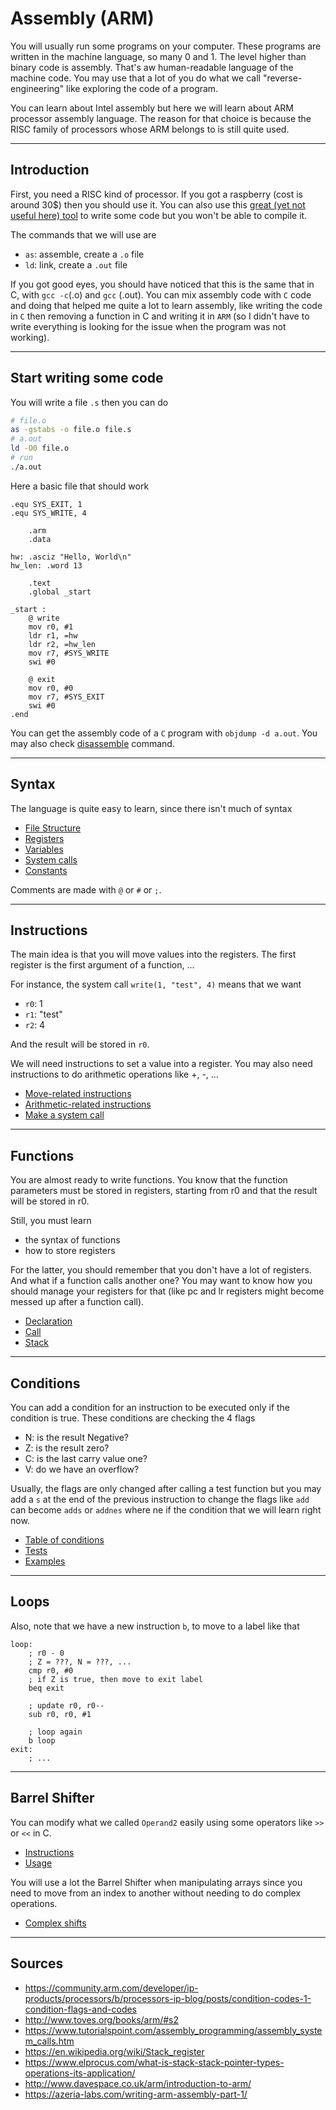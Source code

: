 # Assembly (ARM)

You will usually run some programs on your computer.
These programs are written in the machine language,
so many 0 and 1. The level higher than binary
code is assembly. That's aw human-readable language
of the machine code. You may use that a lot of you
do what we call "reverse-engineering" like exploring
the code of a program.

You can learn about Intel assembly but here we will
learn about ARM processor assembly language. The reason
for that choice is because the RISC family of processors
whose ARM belongs to is still quite used.

<hr class="sl">

## Introduction

First, you need a RISC kind of processor. If you got
a raspberry (cost is around 30$) then you should use it.
You can also use this 
[great (yet not useful here) tool](https://azm.azerialabs.com/) to write some code
but you won't be able to compile it.

The commands that we will use are

* ``as``: assemble, create a `.o` file
* ``ld``: link, create a `.out` file

If you got good eyes, you should have noticed that this
is the same that in C, with ``gcc -c``(.o) and `gcc` (.out).
You can mix assembly code with ``C`` code and 
doing that helped me quite a lot to learn assembly, 
like writing the code in ``C`` then
removing a function in C and writing it in ``ARM``
(so I didn't have to write everything is looking for
the issue when the program was not working).

<hr class="sr">

## Start writing some code

You will write a file ``.s`` then you can do

```bash
# file.o
as -gstabs -o file.o file.s
# a.out
ld -O0 file.o
# run
./a.out
```

Here a basic file that should work

```asm6502
.equ SYS_EXIT, 1
.equ SYS_WRITE, 4

    .arm
    .data

hw: .asciz "Hello, World\n"
hw_len: .word 13

    .text
    .global _start

_start :
    @ write
    mov r0, #1
    ldr r1, =hw
    ldr r2, =hw_len
    mov r7, #SYS_WRITE
    swi #0
    
    @ exit
    mov r0, #0
    mov r7, #SYS_EXIT
    swi #0
.end
```

You can get the assembly code of a ``C`` program
with ``objdump -d a.out``. You may also check
[disassemble](https://visualgdb.com/gdbreference/commands/disassemble)
command.

<hr class="sl">

## Syntax

The language is quite easy to learn, since there
isn't much of syntax
  
* [File Structure](syntax/file.md)
* [Registers](syntax/registers.md)
* [Variables](syntax/variables.md)
* [System calls](syntax/sys.md)
* [Constants](syntax/constants.md)

Comments are made with `@` or `#` or  ``;``.

<hr class="sr">

## Instructions

The main idea is that you will move values into the
registers. The first register is the first argument of a
function, ...

For instance, the system call ``write(1, "test", 4)``
means that we want

* ``r0``: 1
* ``r1``: "test"
* ``r2``: 4

And the result will be stored in ``r0``.

We will need instructions to set a value into
a register. You may also need instructions to do arithmetic
operations like +, -, ...

* [Move-related instructions](syntax/move.md)
* [Arithmetic-related instructions](syntax/arithmetic.md)
* [Make a system call](syntax/swi.md)

<hr class="sl">

## Functions

You are almost ready to write functions. You know
that the function parameters must be stored in registers,
starting from r0 and that the result will be stored in r0.

Still, you must learn

* the syntax of functions
* how to store registers

For the latter, you should remember that you don't
have a lot of registers. And what if a function calls
another one? You may want to know how you should manage
your registers for that (like pc and lr registers
might become messed up after a function call).

* [Declaration](functions/syntax.md)
* [Call](functions/call.md)
* [Stack](functions/stack.md)

<hr class="sr">

## Conditions

You can add a condition for an instruction
to be executed only if the condition is true.
These conditions are checking the 4 flags

* N: is the result Negative?
* Z: is the result zero?
* C: is the last carry value one?
* V: do we have an overflow?

Usually, the flags are only changed after calling
a test function but you may add a ``s`` at the end
of the previous instruction to change the flags
like ``add`` can become `adds` or `addnes` where
ne if the condition that we will learn right now.

* [Table of conditions](cond/table.md)
* [Tests](cond/tests.md)
* [Examples](cond/examples.md)

<hr class="sl">

## Loops

Also, note that we have a new instruction ``b``,
to move to a label like that

```asm6502
loop:
    ; r0 - 0
    ; Z = ???, N = ???, ...
    cmp r0, #0
    ; if Z is true, then move to exit label
    beq exit

    ; update r0, r0--
    sub r0, r0, #1

    ; loop again
    b loop
exit:
    ; ...
```

<hr class="sr">

## Barrel Shifter

You can modify what we called ``Operand2`` easily
using some operators like ``>>`` or `<<` in C.

* [Instructions](bs/instructions.md)
* [Usage](bs/usage.md)

You will use a lot the Barrel Shifter when manipulating
arrays since you need to move from an index to another
without needing to do complex operations.

* [Complex shifts](bs/indexed.md)

<hr class="sl">

## Sources

* <https://community.arm.com/developer/ip-products/processors/b/processors-ip-blog/posts/condition-codes-1-condition-flags-and-codes>
* <http://www.toves.org/books/arm/#s2>
* <https://www.tutorialspoint.com/assembly_programming/assembly_system_calls.htm>
* <https://en.wikipedia.org/wiki/Stack_register>
* <https://www.elprocus.com/what-is-stack-stack-pointer-types-operations-its-application/>
* <http://www.davespace.co.uk/arm/introduction-to-arm/>
* <https://azeria-labs.com/writing-arm-assembly-part-1/>